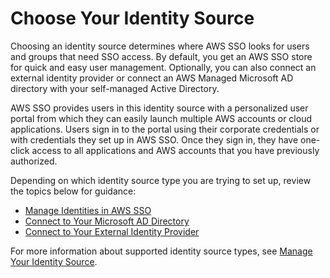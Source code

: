 # Choose Your Identity Source<a name="step2"></a>

Choosing an identity source determines where AWS SSO looks for users and groups that need SSO access\. By default, you get an AWS SSO store for quick and easy user management\. Optionally, you can also connect an external identity provider or connect an AWS Managed Microsoft AD directory with your self\-managed Active Directory\.

AWS SSO provides users in this identity source with a personalized user portal from which they can easily launch multiple AWS accounts or cloud applications\. Users sign in to the portal using their corporate credentials or with credentials they set up in AWS SSO\. Once they sign in, they have one\-click access to all applications and AWS accounts that you have previously authorized\.

Depending on which identity source type you are trying to set up, review the topics below for guidance:
+ [Manage Identities in AWS SSO](manage-your-identity-source-sso.md)
+ [Connect to Your Microsoft AD Directory](manage-your-identity-source-ad.md)
+ [Connect to Your External Identity Provider](manage-your-identity-source-idp.md)

For more information about supported identity source types, see [Manage Your Identity Source](manage-your-identity-source.md)\.